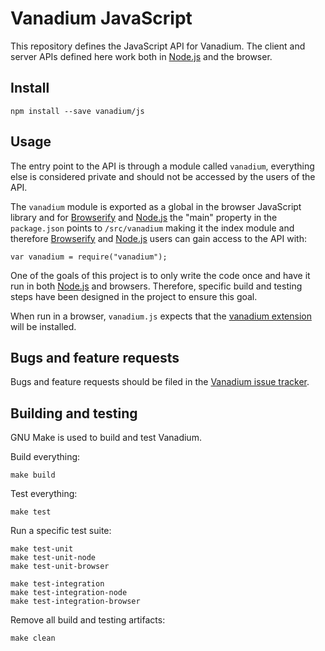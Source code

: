 # Vanadium JavaScript

This repository defines the JavaScript API for Vanadium.
The client and server APIs defined here work both in [Node.js] and the browser.

## Install

    npm install --save vanadium/js

## Usage

The entry point to the API is through a module called `vanadium`, everything
else is considered private and should not be accessed by the users of the API.

The `vanadium` module is exported as a global in the browser JavaScript library and for
[Browserify] and [Node.js] the "main" property in the `package.json` points to `/src/vanadium` making it the index module and therefore [Browserify] and [Node.js] users can gain access to the API with:

    var vanadium = require("vanadium");

One of the goals of this project is to only write the code once and have it run
in both [Node.js] and browsers. Therefore, specific build and testing steps
have been designed in the project to ensure this goal.

When run in a browser, `vanadium.js` expects that the [vanadium
extension](https://vanadium.github.io/tools/vanadium-chrome-extension.html)
will be installed.

## Bugs and feature requests

Bugs and feature requests should be filed in the [Vanadium issue tracker](https://github.com/vanadium/issues/issues).

## Building and testing

GNU Make is used to build and test Vanadium.

Build everything:

    make build

Test everything:

    make test

Run a specific test suite:

    make test-unit
    make test-unit-node
    make test-unit-browser

    make test-integration
    make test-integration-node
    make test-integration-browser

Remove all build and testing artifacts:

    make clean

[Node.js]: https://nodejs.org/
[Browserify]: http://browserify.org/
